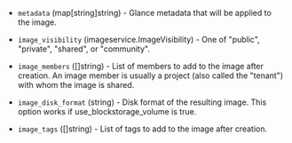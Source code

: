 <!-- Code generated from the comments of the ImageConfig struct in builder/openstack/image_config.go; DO NOT EDIT MANUALLY -->

-   `metadata` (map[string]string) - Glance metadata that will be
applied to the image.

-   `image_visibility` (imageservice.ImageVisibility) - One of "public", "private", "shared", or
"community".

-   `image_members` ([]string) - List of members to add to the image
after creation. An image member is usually a project (also called the
"tenant") with whom the image is shared.

-   `image_disk_format` (string) - Disk format of the resulting image. This
option works if use_blockstorage_volume is true.

-   `image_tags` ([]string) - List of tags to add to the image after
creation.
